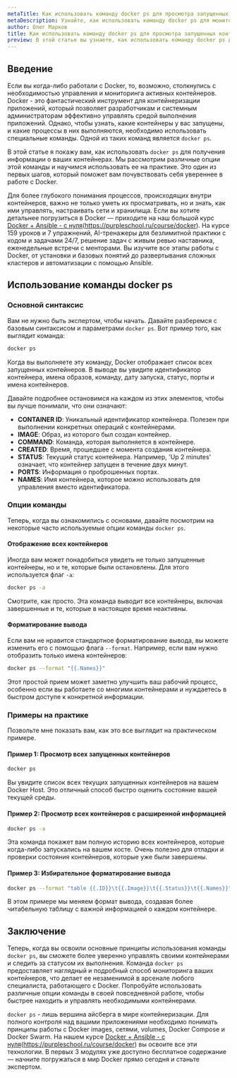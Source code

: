 ```yaml
---
metaTitle: Как использовать команду docker ps для просмотра запущенных контейнеров
metaDescription: Узнайте, как использовать команду docker ps для мониторинга запущенных контейнеров, её основные опции и практические примеры 
author: Олег Марков
title: Как использовать команду docker ps для просмотра запущенных контейнеров
preview: В этой статье вы узнаете, как использовать команду docker ps для просмотра запущенных контейнеров, основные опции команды и как её применять на практике
---
```


## Введение

Если вы когда-либо работали с Docker, то, возможно, столкнулись с необходимостью управления и мониторинга активных контейнеров. Docker - это фантастический инструмент для контейнеризации приложений, который позволяет разработчикам и системным администраторам эффективно управлять средой выполнения приложений. Однако, чтобы узнать, какие контейнеры у вас запущены, и какие процессы в них выполняются, необходимо использовать специальные команды. Одной из таких команд является `docker ps`. 

В этой статье я покажу вам, как использовать `docker ps` для получения информации о ваших контейнерах. Мы рассмотрим различные опции этой команды и научимся использовать ее на практике. Это один из первых шагов, который поможет вам почувствовать себя увереннее в работе с Docker.

Для более глубокого понимания процессов, происходящих внутри контейнеров, важно не только уметь их просматривать, но и знать, как ими управлять, настраивать сети и хранилища. Если вы хотите детальнее погрузиться в Docker — приходите на наш большой курс [Docker + Ansible - с нуля]()(https://purpleschool.ru/course/docker). На курсе 159 уроков и 7 упражнений, AI-тренажеры для безлимитной практики с кодом и задачами 24/7, решение задач с живым ревью наставника, еженедельные встречи с менторами. Вы изучите все этапы работы с Docker, от установки и базовых понятий до развертывания сложных кластеров и автоматизации с помощью Ansible.

## Использование команды docker ps

### Основной синтаксис

Вам не нужно быть экспертом, чтобы начать. Давайте разберемся с базовым синтаксисом и параметрами `docker ps`. Вот пример того, как выглядит команда:

```bash
docker ps
```

Когда вы выполняете эту команду, Docker отображает список всех запущенных контейнеров. В выводе вы увидите идентификатор контейнера, имена образов, команду, дату запуска, статус, порты и имена контейнеров.

Давайте подробнее остановимся на каждом из этих элементов, чтобы вы лучше понимали, что они означают:

- **CONTAINER ID**: Уникальный идентификатор контейнера. Полезен при выполнении конкретных операций с контейнерами.
- **IMAGE**: Образ, из которого был создан контейнер.
- **COMMAND**: Команда, которая выполняется в контейнере.
- **CREATED**: Время, прошедшее с момента создания контейнера.
- **STATUS**: Текущий статус контейнера. Например, 'Up 2 minutes' означает, что контейнер запущен в течение двух минут.
- **PORTS**: Информация о проброшенных портах.
- **NAMES**: Имя контейнера, которое можно использовать для управления вместо идентификатора.

### Опции команды

Теперь, когда вы ознакомились с основами, давайте посмотрим на некоторые часто используемые опции команды `docker ps`.

#### Отображение всех контейнеров

Иногда вам может понадобиться увидеть не только запущенные контейнеры, но и те, которые были остановлены. Для этого используется флаг `-a`:

```bash
docker ps -a
```

Смотрите, как просто. Эта команда выводит все контейнеры, включая завершенные и те, которые в настоящее время неактивны.

#### Форматирование вывода

Если вам не нравится стандартное форматирование вывода, вы можете изменить его с помощью флага `--format`. Например, если вам нужно отобразить только имена контейнеров:

```bash
docker ps --format "{{.Names}}"
```

Этот простой прием может заметно улучшить ваш рабочий процесс, особенно если вы работаете со многими контейнерами и нуждаетесь в быстром доступе к конкретной информации.

### Примеры на практике

Позвольте мне показать вам, как это все выглядит на практическом примере.

#### Пример 1: Просмотр всех запущенных контейнеров

```bash
docker ps
```

Вы увидите список всех текущих запущенных контейнеров на вашем Docker Host. Это отличный способ быстро оценить состояние вашей текущей среды.

#### Пример 2: Просмотр всех контейнеров с расширенной информацией

```bash
docker ps -a
```

Эта команда покажет вам полную историю всех контейнеров, которые когда-либо запускались на вашем хосте. Очень полезно для отладки и проверки состояния контейнеров, которые уже были завершены.

#### Пример 3: Избирательное форматирование вывода

```bash
docker ps --format "table {{.ID}}\t{{.Image}}\t{{.Status}}\t{{.Names}}"
```

В этом примере мы меняем формат вывода, создавая более читабельную таблицу с важной информацией о каждом контейнере.

## Заключение

Теперь, когда вы освоили основные принципы использования команды `docker ps`, вы сможете более уверенно управлять своими контейнерами и следить за статусом их выполнения. Команда `docker ps` предоставляет наглядный и подробный способ мониторинга ваших контейнеров, что делает ее незаменимой в арсенале любого специалиста, работающего с Docker. Попробуйте использовать различные опции команды в своей повседневной работе, чтобы быстрее находить и управлять необходимыми контейнерами.

`docker ps` - лишь вершина айсберга в мире контейнеризации. Для полного контроля над вашими приложениями необходимо понимать принципы работы с Docker images, сетями, volumes, Docker Compose и Docker Swarm. На нашем курсе [Docker + Ansible - с нуля]()(https://purpleschool.ru/course/docker) вы освоите все эти технологии. В первых 3 модулях уже доступно бесплатное содержание — начните погружаться в мир Docker прямо сегодня и станьте экспертом.
